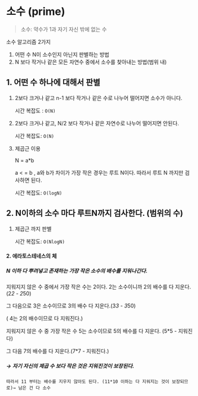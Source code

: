 # 소수 (prime)
> 소수: 약수가 1과 자기 자신 밖에 없는 수

소수 알고리즘 2가지

1. 어떤 수 N이 소수인지 아닌지 판별하는 방법
2. N 보다 작거나 같은 모든 자연수 중에서 소수를 찾아내는 방법(범위 내)

## 1. 어떤 수 하나에 대해서 판별

1. 2보다 크거나 같고 n-1 보다 작거나 같은 수로 나누어 떨어지면 소수가 아니다.

    시간 복잡도 : `O(N)`

1. 2보다 크거나 같고, N/2 보다 작거나 같은 자연수로 나누어 떨어지면 안된다.

    시간 복잡도: `O(N)`

2. 제곱근 이용

    N = a*b

    a < = b , a와 b가 차이가 가장 작은 경우는 루트  N이다. 따라서 루트 N 까지만 검사하면 된다.

    시간 복잡도: `O(logN)`

## 2. N이하의 소수 마다 루트N까지 검사한다. (범위의 수)

1. 제곱근 까지 판별 

    시간 복잡도: `O(NlogN)`

####  2. 에라토스테네스의 체

   #####  N 이하 다  뿌려넣고 존재하는 가장 작은 소수의 배수를 지워나간다.

   지워지지 않은 수 중에서 가장 작은 수는 2이다. 2는 소수이니까 2의 배수를 다 지운다.(2*2 - 2*50)

   그 다음으로 3은 소수이므로 3의 배수 다 지운다.(3*3 - 3*50) 

   ( 4는 2의 배수이므로 다 지워진다.)

   지워지지 않은 수 중 가장 작은 수 5는 소수이므로 5의 배수를 다 지운다. (5*5 - 지워진다)

   그 다음 7의 배수를 다 지운다.(7*7 - 지워진다.)

   ##### → 자기 자신의 제곱 수 보다 작은 것은 지워진것이 보장된다.

    따라서 11 부터는 배수를 지우지 않아도 된다. (11*10 이하는 다 지워지는 것이 보장되므로)→ 남은 건 다 소수

